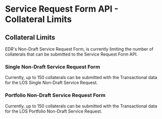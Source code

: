 # Service Request Form API - Collateral Limits

## Collateral Limits

EDR's Non-Draft Service Request Form, is currently limiting the number of collaterals that can be submitted to the Service Request Form API.

### **Single Non-Draft Service Request Form**

Currently, up to 150 collaterals can be submitted with the Transactional data for the LOS Single Non-Draft Service Request.

### **Portfolio Non-Draft Service Request Form**

Currently, up to 150 collaterals can be submitted with the Transactional data for the LOS Portfolio Non-Draft Service Request.